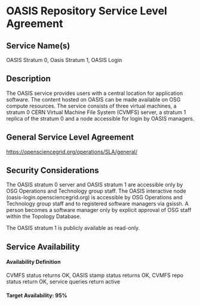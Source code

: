 OASIS Repository Service Level Agreement
========================================

Service Name(s)
---------------

OASIS Stratum 0, Oasis Stratum 1, OASIS Login

Description
-----------

The OASIS service provides users with a central location for application software. The content hosted on OASIS can be made available on OSG compute resources. The service consists of three virtual machines, a stratum 0 CERN Virtual Machine File System (CVMFS) server, a stratum 1 replica of the stratum 0 and a node accessible for login by OASIS managers.

General Service Level Agreement
-------------------------------

<https://opensciencegrid.org/operations/SLA/general/>

Security Considerations
-----------------------

The OASIS stratum 0 server and OASIS stratum 1 are accessible only by OSG Operations and Technology group staff. The OASIS interactive node (oasis-login.opensciencegrid.org) is accessible by OSG Operations and Technology group staff and to registered software managers via gsissh. A person becomes a software manager only by explicit approval of OSG staff within the Topology Database.

The OASIS stratum 1 is publicly available as read-only.

Service Availability
--------------------

#### Availability Definition

CVMFS status returns OK, OASIS stamp status returns OK, CVMFS repo status return OK, service queries return active

#### Target Availability: 95%
